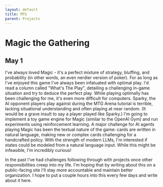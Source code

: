 ```yaml
---
layout: default
title: MTG
parent: Projects
---
```


# Magic the Gathering

## May 1

I've always loved Magic - it's a perfect mixture of strategy, bluffing, and
probability (in other words, an even nerdier version of poker). For as long as
I've enjoyed this game I've always been infatuated with optimal play. I'd read
a column called "What's The Play", detailing a challenging in-game situation
and try to deduce the perfect play. While playing optimally has been
challenging for me, it's even more difficult for computers. Sparky, the AI
opponent players play against during the MTG Arena tutorial is terrible,
lacking situational understanding and often playing at near random. (It would
be a grave insult to say a player played like Sparky.) I'm going to implement a
toy game engine for Magic (similar to the OpenAI Gym) and run experiments using
reinforcement learning. A major challenge for AI agents playing Magic has been
the textual nature of the game: cards are written in natural language, making
new or complex cards challenging for a handcrafted policy. With the strength
of modern LLMs, I'm interested if states could be modeled from a natural language
input. While this might be infeasible, I'm incredibly curious!

In the past I've had challenges following through with projects once other responsibilities
creep into my life. I'm hoping that by writing about this on a public-facing site I'll
stay more accountable and maintain better organization. I hope to put a couple hours into
this every few days and write about it here.

